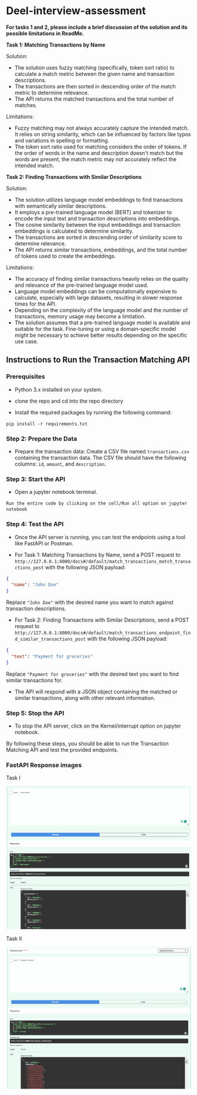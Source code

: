# Deel-interview-assessment


**For tasks 1 and 2, please include a brief discussion of the solution and its possible limitations  in ReadMe.**

**Task 1: Matching Transactions by Name**

Solution:
- The solution uses fuzzy matching (specifically, token sort ratio) to calculate a match metric between the given name and transaction descriptions.
- The transactions are then sorted in descending order of the match metric to determine relevance.
- The API returns the matched transactions and the total number of matches.

Limitations:
- Fuzzy matching may not always accurately capture the intended match. It relies on string similarity, which can be influenced by factors like typos and variations in spelling or formatting.
- The token sort ratio used for matching considers the order of tokens. If the order of words in the name and description doesn't match but the words are present, the match metric may not accurately reflect the intended match.

**Task 2: Finding Transactions with Similar Descriptions**

Solution:
- The solution utilizes language model embeddings to find transactions with semantically similar descriptions.
- It employs a pre-trained language model (BERT) and tokenizer to encode the input text and transaction descriptions into embeddings.
- The cosine similarity between the input embeddings and transaction embeddings is calculated to determine similarity.
- The transactions are sorted in descending order of similarity score to determine relevance.
- The API returns similar transactions, embeddings, and the total number of tokens used to create the embeddings.

Limitations:
- The accuracy of finding similar transactions heavily relies on the quality and relevance of the pre-trained language model used.
- Language model embeddings can be computationally expensive to calculate, especially with large datasets, resulting in slower response times for the API.
- Depending on the complexity of the language model and the number of transactions, memory usage may become a limitation.
- The solution assumes that a pre-trained language model is available and suitable for the task. Fine-tuning or using a domain-specific model might be necessary to achieve better results depending on the specific use case.



## Instructions to Run the Transaction Matching API

### Prerequisites

- Python 3.x installed on your system.

- clone the repo and cd into the repo directory
- Install the required packages by running the following command:
```
pip install -r requirements.txt
```

### Step 2: Prepare the Data

- Prepare the transaction data: Create a CSV file named `transactions.csv` containing the transaction data. The CSV file should have the following columns: `id`, `amount`, and `description`.
  
### Step 3: Start the API

- Open a jupyter notebook terminal.

```
Run the entire code by clicking on the cell/Run all option on jupyter notebook
```

### Step 4: Test the API

- Once the API server is running, you can test the endpoints using a tool like FastAPI or Postman.

- For Task 1: Matching Transactions by Name, send a POST request to `http://127.0.0.1:8000/docs#/default/match_transactions_match_transactions_post` with the following JSON payload:
```json
{
  "name": "John Doe"
}
```
Replace `"John Doe"` with the desired name you want to match against transaction descriptions.

- For Task 2: Finding Transactions with Similar Descriptions, send a POST request to `http://127.0.0.1:8000/docs#/default/match_transactions_endpoint_find_similar_transactions_post` with the following JSON payload:
```json
{
  "text": "Payment for groceries"
}
```

Replace `"Payment for groceries"` with the desired text you want to find similar transactions for.

- The API will respond with a JSON object containing the matched or similar transactions, along with other relevant information.

### Step 5: Stop the API

- To stop the API server, click on the Kernel/interrupt option on jupyter notebook.

By following these steps, you should be able to run the Transaction Matching API and test the provided endpoints.

### FastAPI Response images

Task I
<p align="center"> 
  <kbd>
    <a href="https://github.com/okoliechykwuka/Deel-interview-assessment/blob/main/" target="_blank"><img src="image.png">
  </a>
  </kbd>
</p>

Task II
<p align="center"> 
  <kbd>
    <a href="https://github.com/okoliechykwuka/Deel-interview-assessment/blob/main/" target="_blank"><img src="images.jpg">
  </a>
  </kbd>
</p>


